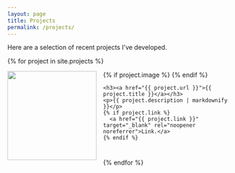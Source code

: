 ```yaml
---
layout: page
title: Projects
permalink: /projects/
---
```


Here are a selection of recent projects I've developed.

{% for project in site.projects %}
  <div class="clearfix" style="margin-bottom: 40px;">
    {% if project.image %}
      <img src="{{ project.image }}" width="200" style="float: left; margin-right: 15px; margin-bottom: 10px;">
    {% endif %}
    
    <h3><a href="{{ project.url }}">{{ project.title }}</a></h3>
    <p>{{ project.description | markdownify }}</p>
    {% if project.link %}
      <a href="{{ project.link }}" target="_blank" rel="noopener noreferrer">Link.</a>
    {% endif %}
  </div>
{% endfor %}
